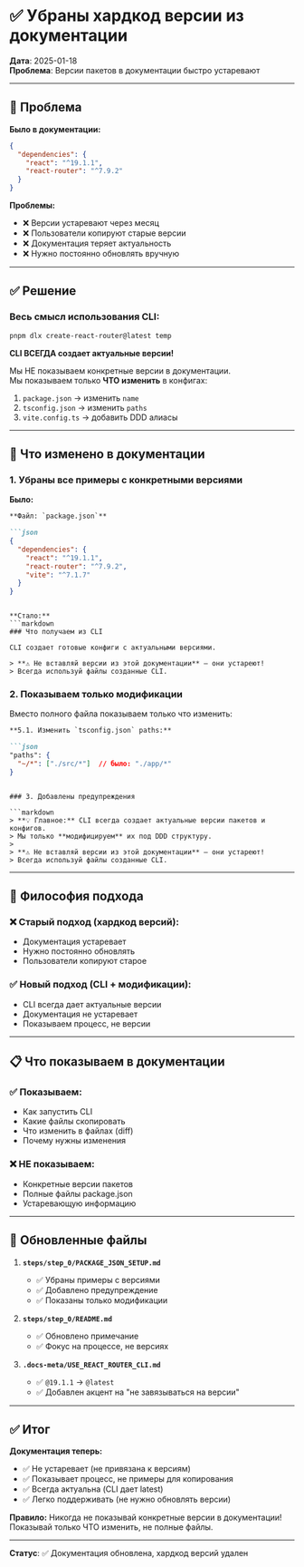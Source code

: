 # ✅ Убраны хардкод версии из документации

**Дата**: 2025-01-18  
**Проблема**: Версии пакетов в документации быстро устаревают

---

## 🎯 Проблема

**Было в документации:**
```json
{
  "dependencies": {
    "react": "^19.1.1",
    "react-router": "^7.9.2"
  }
}
```

**Проблемы:**
- ❌ Версии устаревают через месяц
- ❌ Пользователи копируют старые версии
- ❌ Документация теряет актуальность
- ❌ Нужно постоянно обновлять вручную

---

## ✅ Решение

### Весь смысл использования CLI:

```bash
pnpm dlx create-react-router@latest temp
```

**CLI ВСЕГДА создает актуальные версии!**

Мы НЕ показываем конкретные версии в документации.  
Мы показываем только **ЧТО изменить** в конфигах:

1. `package.json` → изменить `name`
2. `tsconfig.json` → изменить `paths`
3. `vite.config.ts` → добавить DDD алиасы

---

## 📝 Что изменено в документации

### 1. Убраны все примеры с конкретными версиями

**Было:**
```markdown
**Файл: `package.json`**

```json
{
  "dependencies": {
    "react": "^19.1.1",
    "react-router": "^7.9.2",
    "vite": "^7.1.7"
  }
}
```
```

**Стало:**
```markdown
### Что получаем из CLI

CLI создает готовые конфиги с актуальными версиями.

> **⚠️ Не вставляй версии из этой документации** — они устареют!  
> Всегда используй файлы созданные CLI.
```

### 2. Показываем только модификации

Вместо полного файла показываем только что изменить:

```markdown
**5.1. Изменить `tsconfig.json` paths:**

```json
"paths": {
  "~/*": ["./src/*"]  // было: "./app/*"
}
```
```

### 3. Добавлены предупреждения

```markdown
> **💡 Главное:** CLI всегда создает актуальные версии пакетов и конфигов.  
> Мы только **модифицируем** их под DDD структуру.
>
> **⚠️ Не вставляй версии из этой документации** — они устареют!  
> Всегда используй файлы созданные CLI.
```

---

## 🎯 Философия подхода

### ❌ Старый подход (хардкод версий):
- Документация устаревает
- Нужно постоянно обновлять
- Пользователи копируют старое

### ✅ Новый подход (CLI + модификации):
- CLI всегда дает актуальные версии
- Документация не устаревает
- Показываем процесс, не версии

---

## 📋 Что показываем в документации

### ✅ Показываем:
- Как запустить CLI
- Какие файлы скопировать
- Что изменить в файлах (diff)
- Почему нужны изменения

### ❌ НЕ показываем:
- Конкретные версии пакетов
- Полные файлы package.json
- Устаревающую информацию

---

## 🔄 Обновленные файлы

1. **`steps/step_0/PACKAGE_JSON_SETUP.md`**
   - ✅ Убраны примеры с версиями
   - ✅ Добавлено предупреждение
   - ✅ Показаны только модификации

2. **`steps/step_0/README.md`**
   - ✅ Обновлено примечание
   - ✅ Фокус на процессе, не версиях

3. **`.docs-meta/USE_REACT_ROUTER_CLI.md`**
   - ✅ `@19.1.1` → `@latest`
   - ✅ Добавлен акцент на "не завязываться на версии"

---

## ✅ Итог

**Документация теперь:**
- ✅ Не устаревает (не привязана к версиям)
- ✅ Показывает процесс, не примеры для копирования
- ✅ Всегда актуальна (CLI дает latest)
- ✅ Легко поддерживать (не нужно обновлять версии)

**Правило:** Никогда не показывай конкретные версии в документации!  
Показывай только ЧТО изменить, не полные файлы.

---

**Статус**: ✅ Документация обновлена, хардкод версий удален
